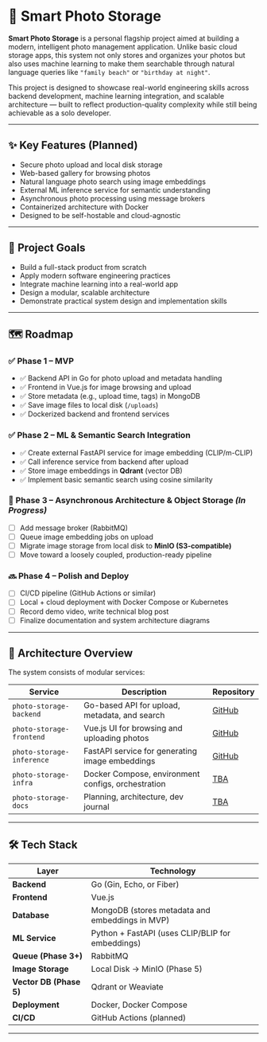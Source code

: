 # 📸 Smart Photo Storage

**Smart Photo Storage** is a personal flagship project aimed at building a modern, intelligent photo management application. Unlike basic cloud storage apps, this system not only stores and organizes your photos but also uses machine learning to make them searchable through natural language queries like `"family beach"` or `"birthday at night"`.

This project is designed to showcase real-world engineering skills across backend development, machine learning integration, and scalable architecture — built to reflect production-quality complexity while still being achievable as a solo developer.

---

## ✨ Key Features (Planned)

- Secure photo upload and local disk storage
- Web-based gallery for browsing photos
- Natural language photo search using image embeddings
- External ML inference service for semantic understanding
- Asynchronous photo processing using message brokers
- Containerized architecture with Docker
- Designed to be self-hostable and cloud-agnostic

---

## 📌 Project Goals

- Build a full-stack product from scratch
- Apply modern software engineering practices
- Integrate machine learning into a real-world app
- Design a modular, scalable architecture
- Demonstrate practical system design and implementation skills

---

## 🗺️ Roadmap

### ✅ Phase 1 – MVP
- ✅ Backend API in Go for photo upload and metadata handling  
- ✅ Frontend in Vue.js for image browsing and upload  
- ✅ Store metadata (e.g., upload time, tags) in MongoDB  
- ✅ Save image files to local disk (`/uploads`)  
- ✅ Dockerized backend and frontend services  

### ✅ Phase 2 – ML & Semantic Search Integration
- ✅ Create external FastAPI service for image embedding (CLIP/m-CLIP)  
- ✅ Call inference service from backend after upload  
- ✅ Store image embeddings in **Qdrant** (vector DB)  
- ✅ Implement basic semantic search using cosine similarity  

### 🔄 Phase 3 – Asynchronous Architecture & Object Storage *(In Progress)*
- [ ] Add message broker (RabbitMQ)  
- [ ] Queue image embedding jobs on upload  
- [ ] Migrate image storage from local disk to **MinIO (S3-compatible)**  
- [ ] Move toward a loosely coupled, production-ready pipeline  

### 🔜 Phase 4 – Polish and Deploy
- [ ] CI/CD pipeline (GitHub Actions or similar)  
- [ ] Local + cloud deployment with Docker Compose or Kubernetes  
- [ ] Record demo video, write technical blog post  
- [ ] Finalize documentation and system architecture diagrams  
---

## 🧱 Architecture Overview

The system consists of modular services:

| Service                 | Description                                            | Repository |
|-------------------------|--------------------------------------------------------|------------|
| `photo-storage-backend` | Go-based API for upload, metadata, and search          | [GitHub](https://github.com/Smart-Photo-Storage-Project/backend) |
| `photo-storage-frontend` | Vue.js UI for browsing and uploading photos           | [GitHub](https://github.com/Smart-Photo-Storage-Project/frontend) |
| `photo-storage-inference` | FastAPI service for generating image embeddings      | [GitHub](https://github.com/Smart-Photo-Storage-Project/inference) |
| `photo-storage-infra`   | Docker Compose, environment configs, orchestration     | [TBA]() |
| `photo-storage-docs`    | Planning, architecture, dev journal                    | [TBA]() |


---

## 🛠️ Tech Stack

| Layer | Technology |
|-------|------------|
| **Backend** | Go (Gin, Echo, or Fiber) |
| **Frontend** | Vue.js |
| **Database** | MongoDB (stores metadata and embeddings in MVP) |
| **ML Service** | Python + FastAPI (uses CLIP/BLIP for embeddings) |
| **Queue (Phase 3+)** | RabbitMQ |
| **Image Storage** | Local Disk → MinIO (Phase 5) |
| **Vector DB (Phase 5)** | Qdrant or Weaviate |
| **Deployment** | Docker, Docker Compose |
| **CI/CD** | GitHub Actions (planned) |

---

